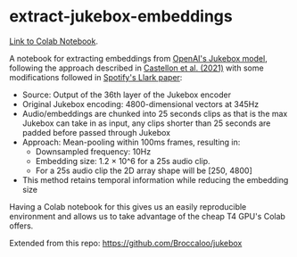 # extract-jukebox-embeddings

[Link to Colab Notebook](https://colab.research.google.com/drive/1jdR5w-XlJQFog47ZJ36ckEVMW0F5qIpl).

A notebook for extracting embeddings from [OpenAI's Jukebox model](https://openai.com/index/jukebox/), following the approach described in [Castellon et al. (2021)](https://arxiv.org/abs/2107.05677) with some modifications followed in [Spotify's Llark paper](https://arxiv.org/pdf/2310.07160):

- Source: Output of the 36th layer of the Jukebox encoder
- Original Jukebox encoding: 4800-dimensional vectors at 345Hz
- Audio/embeddings are chunked into 25 seconds clips as that is the max Jukebox can take in as input, any clips shorter than 25 seconds are padded before passed through Jukebox
- Approach: Mean-pooling within 100ms frames, resulting in:
    - Downsampled frequency: 10Hz
    - Embedding size: 1.2 × 10^6 for a 25s audio clip.
    - For a 25s audio clip the 2D array shape will be [250, 4800]
- This method retains temporal information while reducing the embedding size

Having a Colab notebook for this gives us an easily reproducible environment and allows us to take advantage of the cheap T4 GPU's Colab offers.

Extended from this repo: https://github.com/Broccaloo/jukebox
